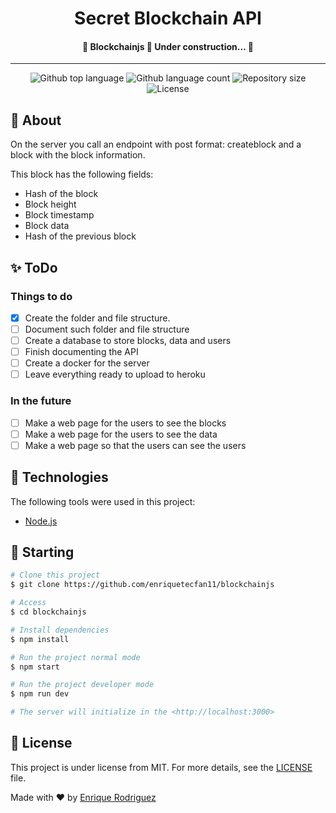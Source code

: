 </div>

<h1 align="center">Secret Blockchain API</h1>

<h4 align="center"> 
	🚧  Blockchainjs 🚀 Under construction...  🚧
</h4> 

<hr>

<p align="center">
  <img alt="Github top language" src="https://img.shields.io/github/languages/top/enriquetecfan11/blockchainjs?color=56BEB8">

  <img alt="Github language count" src="https://img.shields.io/github/languages/count/enriquetecfan11/blockchainjs?color=56BEB8">

  <img alt="Repository size" src="https://img.shields.io/github/repo-size/enriquetecfan11/blockchainjs?color=56BEB8">

  <img alt="License" src="https://img.shields.io/github/license/enriquetecfan11/blockchainjs?color=56BEB8">

</p>

<!-- Status -->

## :dart: About ##


On the server you call an endpoint with post format: createblock and a block with the block information.

This block has the following fields:
- Hash of the block
- Block height
- Block timestamp
- Block data
- Hash of the previous block

## :sparkles: ToDo ##

### Things to do
- [x] Create the folder and file structure.
- [ ] Document such folder and file structure
- [ ] Create a database to store blocks, data and users
- [ ] Finish documenting the API
- [ ] Create a docker for the server
- [ ] Leave everything ready to upload to heroku

### In the future
- [ ] Make a web page for the users to see the blocks
- [ ] Make a web page for the users to see the data
- [ ] Make a web page so that the users can see the users

## :rocket: Technologies ##

The following tools were used in this project:

- [Node.js](https://nodejs.org/en/)

## :checkered_flag: Starting ##

```bash
# Clone this project
$ git clone https://github.com/enriquetecfan11/blockchainjs

# Access
$ cd blockchainjs

# Install dependencies
$ npm install

# Run the project normal mode
$ npm start

# Run the project developer mode
$ npm run dev

# The server will initialize in the <http://localhost:3000>
```

## :memo: License ##

This project is under license from MIT. For more details, see the [LICENSE](LICENSE.md) file.


Made with :heart: by <a href="https://github.com/enriquetecfan11" target="_blank">Enrique Rodriguez</a>
